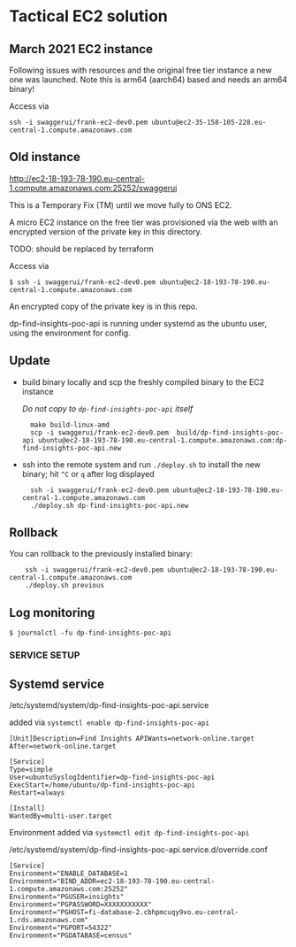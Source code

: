 # Tactical EC2 solution 

## March 2021 EC2 instance

Following issues with resources and the original free tier instance a new one
was launched.  Note this is arm64 (aarch64) based and needs an arm64 binary!

Access via

```
ssh -i swaggerui/frank-ec2-dev0.pem ubuntu@ec2-35-158-105-228.eu-central-1.compute.amazonaws.com
```

## Old instance

http://ec2-18-193-78-190.eu-central-1.compute.amazonaws.com:25252/swaggerui

This is a Temporary Fix (TM) until we move fully to ONS EC2.

A micro EC2 instance on the free tier was provisioned via the web with an
encrypted version of the private key in this directory.

TODO: should be replaced by terraform

Access via

```
$ ssh -i swaggerui/frank-ec2-dev0.pem ubuntu@ec2-18-193-78-190.eu-central-1.compute.amazonaws.com
```

An encrypted copy of the private key is in this repo.

dp-find-insights-poc-api is running under systemd as the ubuntu user, using the
environment for config.

## Update

* build binary locally and scp the freshly compiled binary to the EC2 instance

    *Do not copy to `dp-find-insights-poc-api` itself*

        make build-linux-amd
        scp -i swaggerui/frank-ec2-dev0.pem  build/dp-find-insights-poc-api ubuntu@ec2-18-193-78-190.eu-central-1.compute.amazonaws.com:dp-find-insights-poc-api.new

* ssh into the remote system and run `./deploy.sh` to install the new binary; hit `^C`  or `q` after log displayed

        ssh -i swaggerui/frank-ec2-dev0.pem ubuntu@ec2-18-193-78-190.eu-central-1.compute.amazonaws.com
        ./deploy.sh dp-find-insights-poc-api.new

## Rollback

You can rollback to the previously installed binary:

        ssh -i swaggerui/frank-ec2-dev0.pem ubuntu@ec2-18-193-78-190.eu-central-1.compute.amazonaws.com
        ./deploy.sh previous

## Log monitoring

```
$ journalctl -fu dp-find-insights-poc-api
```

### SERVICE SETUP

## Systemd service

/etc/systemd/system/dp-find-insights-poc-api.service

added via `systemctl enable dp-find-insights-poc-api`

```
[Unit]Description=Find Insights APIWants=network-online.target
After=network-online.target

[Service]
Type=simple
User=ubuntuSyslogIdentifier=dp-find-insights-poc-api
ExecStart=/home/ubuntu/dp-find-insights-poc-api
Restart=always

[Install]
WantedBy=multi-user.target
```

Environment added via `systemctl edit dp-find-insights-poc-api`

/etc/systemd/system/dp-find-insights-poc-api.service.d/override.conf

```
[Service]
Environment="ENABLE_DATABASE=1
Environment="BIND_ADDR=ec2-18-193-78-190.eu-central-1.compute.amazonaws.com:25252"
Environment="PGUSER=insights"
Environment="PGPASSWORD=XXXXXXXXXXX"
Environment="PGHOST=fi-database-2.cbhpmcuqy9vo.eu-central-1.rds.amazonaws.com"
Environment="PGPORT=54322"
Environment="PGDATABASE=census"
```
